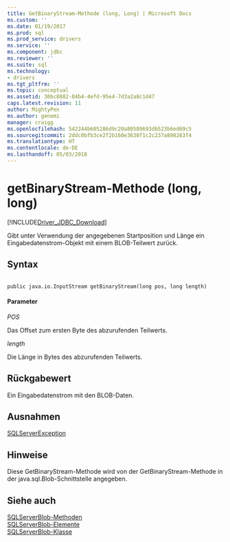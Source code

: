 ```yaml
---
title: GetBinaryStream-Methode (long, Long) | Microsoft Docs
ms.custom: ''
ms.date: 01/19/2017
ms.prod: sql
ms.prod_service: drivers
ms.service: ''
ms.component: jdbc
ms.reviewer: ''
ms.suite: sql
ms.technology:
- drivers
ms.tgt_pltfrm: ''
ms.topic: conceptual
ms.assetid: 30bc8882-04b4-4efd-95e4-7d3a2a8c1d47
caps.latest.revision: 11
author: MightyPen
ms.author: genemi
manager: craigg
ms.openlocfilehash: 542244b605286d9c20a80589693db523b6ed69c5
ms.sourcegitcommit: 2ddc0bfb3ce2f2b160e3638f1c2c237a898263f4
ms.translationtype: HT
ms.contentlocale: de-DE
ms.lasthandoff: 05/03/2018
---
```

# <a name="getbinarystream-method-long-long"></a>getBinaryStream-Methode (long, long)
[!INCLUDE[Driver_JDBC_Download](../../../includes/driver_jdbc_download.md)]

  Gibt unter Verwendung der angegebenen Startposition und Länge ein Eingabedatenstrom-Objekt mit einem BLOB-Teilwert zurück.  
  
## <a name="syntax"></a>Syntax  
  
```  
  
public java.io.InputStream getBinaryStream(long pos, long length)  
```  
  
#### <a name="parameters"></a>Parameter  
 *POS*  
  
 Das Offset zum ersten Byte des abzurufenden Teilwerts.  
  
 *length*  
  
 Die Länge in Bytes des abzurufenden Teilwerts.  
  
## <a name="return-value"></a>Rückgabewert  
 Ein Eingabedatenstrom mit den BLOB-Daten.  
  
## <a name="exceptions"></a>Ausnahmen  
 [SQLServerException](../../../connect/jdbc/reference/sqlserverexception-class.md)  
  
## <a name="remarks"></a>Hinweise  
 Diese GetBinaryStream-Methode wird von der GetBinaryStream-Methode in der java.sql.Blob-Schnittstelle angegeben.  
  
## <a name="see-also"></a>Siehe auch  
 [SQLServerBlob-Methoden](../../../connect/jdbc/reference/sqlserverblob-methods.md)   
 [SQLServerBlob-Elemente](../../../connect/jdbc/reference/sqlserverblob-members.md)   
 [SQLServerBlob-Klasse](../../../connect/jdbc/reference/sqlserverblob-class.md)  
  
  
